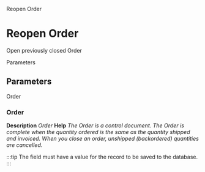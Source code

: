 
Reopen Order
# Reopen Order


Open previously closed Order

Parameters
## Parameters


Order
### Order

**Description**
 *Order*
**Help**
 *The Order is a control document.  The  Order is complete when the quantity ordered is the same as the quantity shipped and invoiced.  When you close an order, unshipped (backordered) quantities are cancelled.*

:::tip
The field must have a value for the record to be saved to the database.
:::